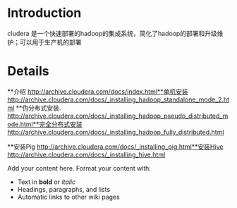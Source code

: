 # Introduction #

cludera 是一个快速部署的hadoop的集成系统，简化了hadoop的部署和升级维护；可以用于生产机的部署


# Details #
**介绍
http://archive.cloudera.com/docs/index.html**单机安装
http://archive.cloudera.com/docs/_installing_hadoop_standalone_mode_2.html
**伪分布式安装.
http://archive.cloudera.com/docs/_installing_hadoop_pseudo_distributed_mode.html**完全分布式安装
http://archive.cloudera.com/docs/_installing_hadoop_fully_distributed.html

**安装Pig
http://archive.cloudera.com/docs/_installing_pig.html**安装Hive
http://archive.cloudera.com/docs/_installing_hive.html

Add your content here.  Format your content with:
  * Text in **bold** or _italic_
  * Headings, paragraphs, and lists
  * Automatic links to other wiki pages